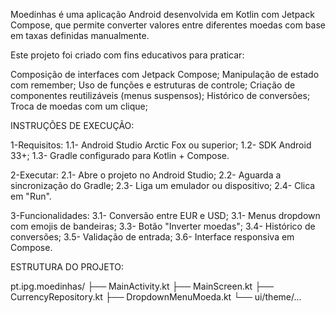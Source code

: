 Moedinhas é uma aplicação Android desenvolvida em Kotlin com Jetpack Compose, que permite converter valores entre diferentes moedas com base em taxas definidas manualmente.

Este projeto foi criado com fins educativos para praticar:

Composição de interfaces com Jetpack Compose;
Manipulação de estado com remember;
Uso de funções e estruturas de controle;
Criação de componentes reutilizáveis (menus suspensos);
Histórico de conversões;
Troca de moedas com um clique;

INSTRUÇÕES DE EXECUÇÃO:

1-Requisitos:
1.1- Android Studio Arctic Fox ou superior;
1.2- SDK Android 33+;
1.3- Gradle configurado para Kotlin + Compose.

2-Executar:
2.1- Abre o projeto no Android Studio;
2.2- Aguarda a sincronização do Gradle;
2.3- Liga um emulador ou dispositivo;
2.4- Clica em "Run".

3-Funcionalidades:
3.1- Conversão entre EUR e USD;
3.1- Menus dropdown com emojis de bandeiras;
3.3- Botão "Inverter moedas";
3.4- Histórico de conversões;
3.5- Validação de entrada;
3.6- Interface responsiva em Compose.

ESTRUTURA DO PROJETO:

pt.ipg.moedinhas/
├── MainActivity.kt
├── MainScreen.kt
├── CurrencyRepository.kt
├── DropdownMenuMoeda.kt
└── ui/theme/...



















